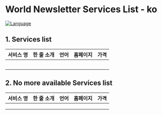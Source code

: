 # World Newsletter Services List - ko

[![Language](https://img.shields.io/badge/Language-KO-brightgreen.svg)](https://github.com/roeniss/world-newsletter-services-list/blob/master/services/KO.md)

## 1. Services list

| 서비스 명 | 한 줄 소개 | 언어 | 홈페이지 | 가격 |
| --------- | ---------- | ---- | -------- | ---- |
|           |            |      |          |      |
|           |            |      |          |      |
|           |            |      |          |      |
|           |            |      |          |      |
|           |            |      |          |      |

## 2. No more available Services list

| 서비스 명 | 한 줄 소개 | 언어 | 홈페이지 | 가격 |
| --------- | ---------- | ---- | -------- | ---- |
|           |            |      |          |      |
|           |            |      |          |      |
|           |            |      |          |      |
